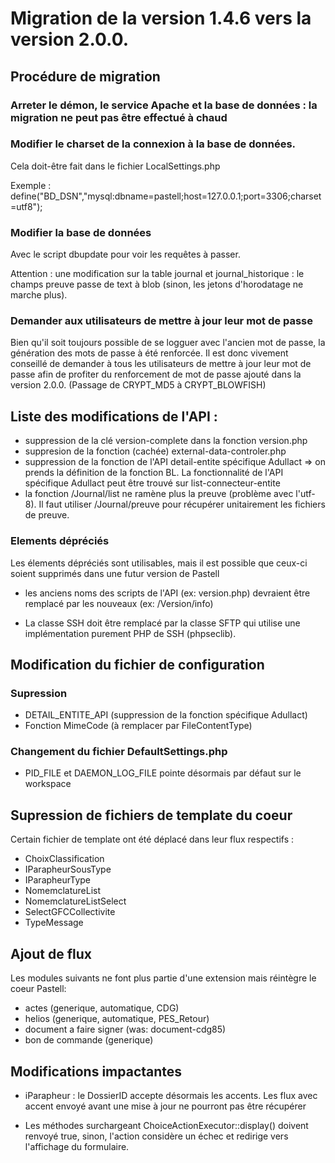 # Migration de la version 1.4.6 vers la version 2.0.0.


## Procédure de migration

### Arreter le démon, le service Apache et la base de données : la migration ne peut pas être effectué à chaud


### Modifier le charset de la connexion à la base de données.

Cela doit-être fait dans le fichier LocalSettings.php

Exemple :
    define("BD_DSN","mysql:dbname=pastell;host=127.0.0.1;port=3306;charset=utf8");


### Modifier la base de données

Avec le script dbupdate pour voir les requêtes à passer.

Attention : une modification sur la table journal et journal_historique : 
le champs preuve passe de text à blob (sinon, les jetons d'horodatage ne marche plus).

### Demander aux utilisateurs de mettre à jour leur mot de passe

Bien qu'il soit toujours possible de se logguer avec l'ancien mot de passe, la génération des mots de passe à été renforcée.
Il est donc vivement conseillé de demander à tous les utilisateurs de mettre à jour leur mot de passe afin de profiter
du renforcement de mot de passe ajouté dans la version 2.0.0. (Passage de CRYPT_MD5 à CRYPT_BLOWFISH)


## Liste des modifications de l'API :

- suppression de la clé version-complete dans la fonction version.php
- suppresion de la fonction (cachée) external-data-controler.php
- suppression de la fonction de l'API detail-entite spécifique Adullact => on prends la définition de la fonction BL.
    La fonctionnalité de l'API spécifique Adullact peut être trouvé sur list-connecteur-entite
- la fonction /Journal/list ne ramène plus la preuve (problème avec l'utf-8). Il faut utiliser /Journal/preuve pour 
    récupérer unitairement les fichiers de preuve.

    
### Elements dépréciés

Les élements dépréciés sont utilisables, mais il est possible que ceux-ci soient supprimés dans une futur version de Pastell

- les anciens noms des scripts de l'API (ex: version.php) devraient être remplacé par les nouveaux (ex: /Version/info)    
    
- La classe SSH doit être remplacé par la classe SFTP qui utilise une implémentation purement PHP 
de SSH (phpseclib). 
    

## Modification du fichier de configuration

### Supression

- DETAIL_ENTITE_API (suppression de la fonction spécifique Adullact)
- Fonction MimeCode (à remplacer par FileContentType)

### Changement du fichier DefaultSettings.php

- PID_FILE et DAEMON_LOG_FILE pointe désormais par défaut sur le workspace
 	
## Supression de fichiers de template du coeur 
Certain fichier de template ont été déplacé dans leur flux respectifs :

- ChoixClassification
- IParapheurSousType
- IParapheurType
- NomemclatureList
- NomemclatureListSelect
- SelectGFCCollectivite
- TypeMessage


## Ajout de flux 

Les modules suivants ne font plus partie d'une extension mais réintègre le coeur Pastell:

- actes (generique, automatique, CDG)
- helios (generique, automatique, PES_Retour)
- document a faire signer (was: document-cdg85)
- bon de commande (generique)


## Modifications impactantes
- iParapheur : le DossierID accepte désormais les accents.
Les flux avec accent envoyé avant une mise à jour ne pourront pas être récupérer

- Les méthodes surchargeant ChoiceActionExecutor::display() doivent renvoyé true, sinon, 
l'action considère un échec et redirige vers l'affichage du formulaire.